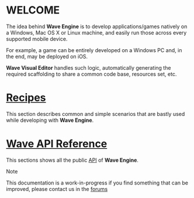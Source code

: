 # WELCOME

The idea behind **Wave Engine** is to develop applications/games natively on a Windows, Mac OS X or Linux machine, and easily run those across every supported mobile device. 

For example, a game can be entirely developed on a Windows PC and, in the end, may be deployed on iOS. 

**Wave Visual Editor** handles such logic, automatically generating the required scaffolding to share a common code base, resources set, etc.

# [Recipes](recipes/GettingStarted/Getting-Started-on-Windows.md)
This section describes common and simple scenarios that are bastly used while developing with **Wave Engine**.

# [Wave API Reference](/api/index.html)
This sections shows all the public [API](https://en.wikipedia.org/wiki/Application_programming_interface) of **Wave Engine**.



> [!Note]
> This documentation is a work-in-progress if you find something that can be improved, please contact us in the [forums](https://forum.waveengine.net/)